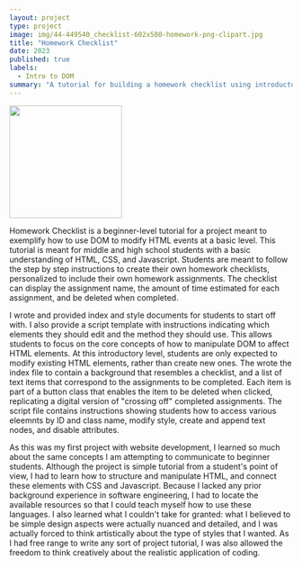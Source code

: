 ```yaml
---
layout: project
type: project
image: img/44-449540_checklist-602x500-homework-png-clipart.jpg
title: "Homework Checklist"
date: 2023
published: true
labels:
  - Intro to DOM 
summary: "A tutorial for building a homework checklist using introductory DOM concepts to edit HTML."
---
```


<div class="text-center p-4">
  <img width="200px" src="https://www.pngkit.com/png/detail/44-449540_checklist-602x500-homework-png-clipart.png" class="img-thumbnail" >
</div>


Homework Checklist is a beginner-level tutorial for a project meant to exemplify how to use DOM to modify HTML events at a basic level. This tutorial is meant for middle and high school students with a basic understanding of HTML, CSS, and Javascript. Students are meant to follow the step by step instructions to create their own homework checklists, personalized to include their own homework assignments. The checklist can display the assignment name, the amount of time estimated for each assignment, and be deleted when completed. 
 
I wrote and provided index and style documents for students to start off with. I also provide a script template with instructions indicating which elements they should edit and the method they should use. This allows students to focus on the core concepts of how to manipulate DOM to affect HTML elements. At this introductory level, students are only expected to modify existing HTML elements, rather than create new ones. The wrote the index file to contain a background that resembles a checklist, and a list of text items that correspond to the assignments to be completed. Each item is part of a button class that enables the item to be deleted when clicked, replicating a digital version of "crossing off" completed assignments. The script file contains instructions showing students how to access various eleemnts by ID and class name, modify style, create and append text nodes, and disable attributes.

As this was my first project with website development, I learned so much about the same concepts I am attempting to communicate to beginner students. Although the project is simple tutorial from a student's point of view, I had to learn how to structure and manipulate HTML, and connect these elements with CSS and Javascript. Because I lacked any prior background experience in software engineering, I had to locate the available resources so that I could teach myself how to use these languages. I also learned what I couldn't take for granted: what I believed to be simple design aspects were actually nuanced and detailed, and I was actually forced to think artistically about the type of styles that I wanted. As I had free range to write any sort of project tutorial, I was also allowed the freedom to think creatively about the realistic application of coding.

